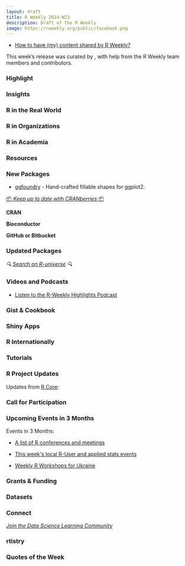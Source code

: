 ```yaml
---
layout: draft
title: R Weekly 2024-W23
description: Draft of the R Weekly
image: https://rweekly.org/public/facebook.png
---
```



+ [How to have (my) content shared by R Weekly?](https://github.com/rweekly/rweekly.org#how-to-have-my-content-shared-by-r-weekly)

This week’s release was curated by [](), with help from the R Weekly team members and contributors.



### Highlight



### Insights



### R in the Real World



### R in Organizations



### R in Academia



### Resources



### New Packages

+ [ggfoundry](https://cgoo4.github.io/ggfoundry/articles/example_uses.html) - Hand-crafted fillable shapes for ggplot2.

<!-- <p class="added-hostname"><a href="https://rweekly.org/live" target="_blank" class="externalLink">📦 <i>Go Live for More New Pkgs</i> 📦</a></p> --> 
<p class="added-hostname"><a href="https://dirk.eddelbuettel.com/cranberries/cran/new/" target="_blank" class="externalLink">📦 <i>Keep up to date wtih CRANberries</i> 📦</a></p>


**CRAN**



**Bioconductor**



**GitHub or Bitbucket**



### Updated Packages

<i>🔍 [Search on R-universe](https://r-universe.dev/search/) 🔍</i>

### Videos and Podcasts

+ [Listen to the R-Weekly Highlights Podcast](https://serve.podhome.fm/r-weekly-highlights)


### Gist & Cookbook



### Shiny Apps



### R Internationally



### Tutorials



<!--<div class="post-more-begin></div><div class="post-more-end"></div>-->

### R Project Updates

Updates from [R Core](http://developer.r-project.org/blosxom.cgi/R-devel/NEWS):

### Call for Participation

### Upcoming Events in 3 Months

Events in 3 Months:


+ [A list of R conferences and meetings](https://jumpingrivers.github.io/meetingsR/events.html)

+ [This week's local R-User and applied stats events](https://community.rstudio.com/c/irl)

+ [Weekly R Workshops for Ukraine](https://sites.google.com/view/dariia-mykhailyshyna/main/r-workshops-for-ukraine)

### Grants & Funding


### Datasets


### Connect

<i>[Join the Data Science Learning Community](https://DSLC.io/)</i>

### rtistry


### Quotes of the Week
